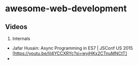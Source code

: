 # awesome-web-development

## Videos
1. Internals
  - Jafar Husain: Async Programming in ES7 | JSConf US 2015 [https://youtu.be/lil4YCCXRYc?si=wyjHKx2CTnuMNCtT]
  - 
